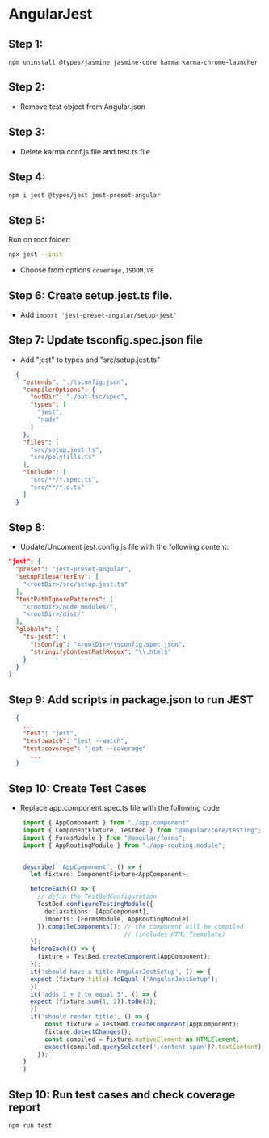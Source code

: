 # AngularJest

## Step 1: 
`npm uninstall @types/jasmine jasmine-core karma karma-chrome-launcher`
## Step 2: 
  - Remove test object from Angular.json
## Step 3: 
  - Delete karma.conf.js file and test.ts file
## Step 4: 
  `npm i jest @types/jest jest-preset-angular`
## Step 5:
Run on root folder:
  ```bash
  npx jest --init
  ```
  - Choose from options `coverage,JSDOM,V8`
## Step 6: Create setup.jest.ts file.
  - Add `import 'jest-preset-angular/setup-jest'`
## Step 7: Update tsconfig.spec.json file
  - Add "jest" to types and "src/setup.jest.ts"
  ```json
    {
      "extends": "./tsconfig.json",
      "compilerOptions": {
        "outDir": "./out-tsc/spec",
        "types": [
          "jest",
          "node"
        ]
      },
      "files": [
        "src/setup.jest.ts",
        "src/polyfills.ts"
      ],
      "include": [
        "src/**/*.spec.ts",
        "src/**/*.d.ts"
      ]
    }
  ```
  
## Step 8: 
 - Update/Uncoment jest.config.js file with the following content:
  ```json
  "jest": {
    "preset": "jest-preset-angular",
    "setupFilesAfterEnv": [
      "<rootDir>/src/setup.jest.ts"
    ],
    "testPathIgnorePatterns": [
      "<rootDir>/node_modules/",
      "<rootDir>/dist/"
    ],
    "globals": {
      "ts-jest": {
        "tsConfig": "<rootDir>/tsconfig.spec.json",
        "stringifyContentPathRegex": "\\.html$"
      }
    }
  }
  ```
## Step 9: Add scripts in package.json to run JEST
  ```json
    {   
      ...
      "test": "jest",
      "test:watch": "jest --watch",
      "test:coverage": "jest --coverage"
        ...
    }
  ```
## Step 10: Create Test Cases
- Replace app.component.spec.ts file with the following code
```typescript
    import { AppComponent } from "./app.component"
    import { ComponentFixture, TestBed } from "@angular/core/testing";
    import { FormsModule } from "@angular/forms";
    import { AppRoutingModule } from "./app-routing.module";


    describe( 'AppComponent', () => {
      let fixture: ComponentFixture<AppComponent>;

      beforeEach(() => {
        // defin the TestBedConfiguration
        TestBed.configureTestingModule({
          declarations: [AppComponent],
          imports: [FormsModule, AppRoutingModule]
        }).compileComponents(); // the component will be compiled
                                // (includes HTML Tremplate)
      });
      beforeEach(() => {
        fixture = TestBed.createComponent(AppComponent);
      });
      it('should have a title AngularJestSetup', () => {
      expect (fixture.title).toEqual ('AngularJestSetup');
      })
      it('adds 1 + 2 to equal 3', () => {
      expect (fixture.sum(1, 2)).toBe(3);
      })
      it('should render title', () => {
          const fixture = TestBed.createComponent(AppComponent);
          fixture.detectChanges();
          const compiled = fixture.nativeElement as HTMLElement;
          expect(compiled.querySelector('.content span')?.textContent).toContain('AngularJestSetup app is running!');
        });
    }
    )
```
## Step 10: Run test cases and check coverage report
`npm run test`